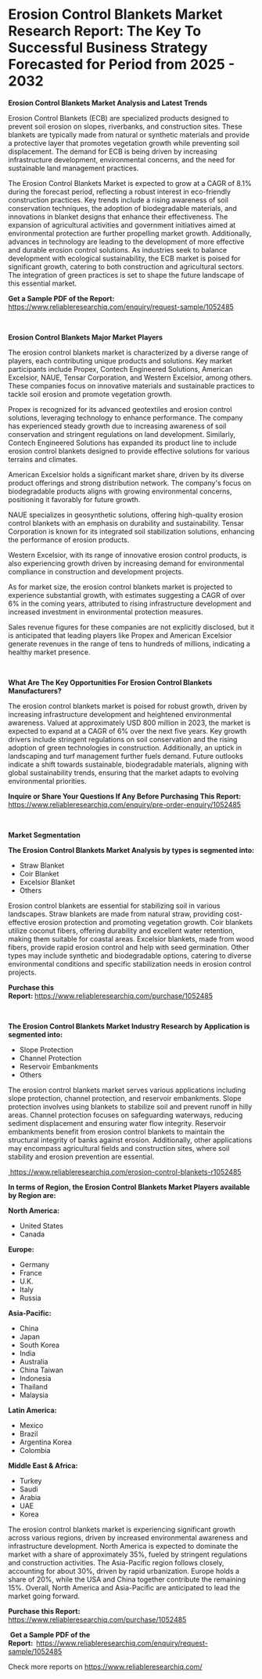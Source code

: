 <p><h1>Erosion Control Blankets Market Research Report: The Key To Successful Business Strategy Forecasted for Period from 2025 - 2032</h1></p><p><strong>Erosion Control Blankets Market Analysis and Latest Trends</strong></p>
<p><p>Erosion Control Blankets (ECB) are specialized products designed to prevent soil erosion on slopes, riverbanks, and construction sites. These blankets are typically made from natural or synthetic materials and provide a protective layer that promotes vegetation growth while preventing soil displacement. The demand for ECB is being driven by increasing infrastructure development, environmental concerns, and the need for sustainable land management practices.</p><p>The Erosion Control Blankets Market is expected to grow at a CAGR of 8.1% during the forecast period, reflecting a robust interest in eco-friendly construction practices. Key trends include a rising awareness of soil conservation techniques, the adoption of biodegradable materials, and innovations in blanket designs that enhance their effectiveness. The expansion of agricultural activities and government initiatives aimed at environmental protection are further propelling market growth. Additionally, advances in technology are leading to the development of more effective and durable erosion control solutions. As industries seek to balance development with ecological sustainability, the ECB market is poised for significant growth, catering to both construction and agricultural sectors. The integration of green practices is set to shape the future landscape of this essential market.</p></p>
<p><strong>Get a Sample PDF of the Report:&nbsp;</strong> <a href="https://www.reliableresearchiq.com/enquiry/request-sample/1052485?utm_campaign=2203&utm_medium=2&utm_source=Github&utm_content=ia&utm_term=30012025&utm_id=erosion-control-blankets">https://www.reliableresearchiq.com/enquiry/request-sample/1052485</a></p>
<p>&nbsp;</p>
<p><strong>Erosion Control Blankets Major Market Players</strong></p>
<p><p>The erosion control blankets market is characterized by a diverse range of players, each contributing unique products and solutions. Key market participants include Propex, Contech Engineered Solutions, American Excelsior, NAUE, Tensar Corporation, and Western Excelsior, among others. These companies focus on innovative materials and sustainable practices to tackle soil erosion and promote vegetation growth.</p><p>Propex is recognized for its advanced geotextiles and erosion control solutions, leveraging technology to enhance performance. The company has experienced steady growth due to increasing awareness of soil conservation and stringent regulations on land development. Similarly, Contech Engineered Solutions has expanded its product line to include erosion control blankets designed to provide effective solutions for various terrains and climates. </p><p>American Excelsior holds a significant market share, driven by its diverse product offerings and strong distribution network. The company's focus on biodegradable products aligns with growing environmental concerns, positioning it favorably for future growth. </p><p>NAUE specializes in geosynthetic solutions, offering high-quality erosion control blankets with an emphasis on durability and sustainability. Tensar Corporation is known for its integrated soil stabilization solutions, enhancing the performance of erosion products.</p><p>Western Excelsior, with its range of innovative erosion control products, is also experiencing growth driven by increasing demand for environmental compliance in construction and development projects.</p><p>As for market size, the erosion control blankets market is projected to experience substantial growth, with estimates suggesting a CAGR of over 6% in the coming years, attributed to rising infrastructure development and increased investment in environmental protection measures.</p><p>Sales revenue figures for these companies are not explicitly disclosed, but it is anticipated that leading players like Propex and American Excelsior generate revenues in the range of tens to hundreds of millions, indicating a healthy market presence.</p></p>
<p>&nbsp;</p>
<p><strong>What Are The Key Opportunities For Erosion Control Blankets Manufacturers?</strong></p>
<p><p>The erosion control blankets market is poised for robust growth, driven by increasing infrastructure development and heightened environmental awareness. Valued at approximately USD 800 million in 2023, the market is expected to expand at a CAGR of 6% over the next five years. Key growth drivers include stringent regulations on soil conservation and the rising adoption of green technologies in construction. Additionally, an uptick in landscaping and turf management further fuels demand. Future outlooks indicate a shift towards sustainable, biodegradable materials, aligning with global sustainability trends, ensuring that the market adapts to evolving environmental priorities.</p></p>
<p><strong>Inquire or Share Your Questions If Any Before Purchasing This Report:</strong> <a href="https://www.reliableresearchiq.com/enquiry/pre-order-enquiry/1052485?utm_campaign=2203&utm_medium=2&utm_source=Github&utm_content=ia&utm_term=30012025&utm_id=erosion-control-blankets">https://www.reliableresearchiq.com/enquiry/pre-order-enquiry/1052485</a></p>
<p>&nbsp;</p>
<p><strong>Market Segmentation</strong></p>
<p><strong>The Erosion Control Blankets Market Analysis by types is segmented into:</strong></p>
<p><ul><li>Straw Blanket</li><li>Coir Blanket</li><li>Excelsior Blanket</li><li>Others</li></ul></p>
<p><p>Erosion control blankets are essential for stabilizing soil in various landscapes. Straw blankets are made from natural straw, providing cost-effective erosion protection and promoting vegetation growth. Coir blankets utilize coconut fibers, offering durability and excellent water retention, making them suitable for coastal areas. Excelsior blankets, made from wood fibers, provide rapid erosion control and help with seed germination. Other types may include synthetic and biodegradable options, catering to diverse environmental conditions and specific stabilization needs in erosion control projects.</p></p>
<p><strong>Purchase this Report:&nbsp;</strong><a href="https://www.reliableresearchiq.com/purchase/1052485?utm_campaign=2203&utm_medium=2&utm_source=Github&utm_content=ia&utm_term=30012025&utm_id=erosion-control-blankets">https://www.reliableresearchiq.com/purchase/1052485</a></p>
<p>&nbsp;</p>
<p><strong>The Erosion Control Blankets Market Industry Research by Application is segmented into:</strong></p>
<p><ul><li>Slope Protection</li><li>Channel Protection</li><li>Reservoir Embankments</li><li>Others</li></ul></p>
<p><p>The erosion control blankets market serves various applications including slope protection, channel protection, and reservoir embankments. Slope protection involves using blankets to stabilize soil and prevent runoff in hilly areas. Channel protection focuses on safeguarding waterways, reducing sediment displacement and ensuring water flow integrity. Reservoir embankments benefit from erosion control blankets to maintain the structural integrity of banks against erosion. Additionally, other applications may encompass agricultural fields and construction sites, where soil stability and erosion prevention are essential.</p></p>
<p><a href="https://www.reliableresearchiq.com/erosion-control-blankets-r1052485?utm_campaign=2203&utm_medium=2&utm_source=Github&utm_content=ia&utm_term=30012025&utm_id=erosion-control-blankets">&nbsp;https://www.reliableresearchiq.com/erosion-control-blankets-r1052485</a></p>
<p><strong>In terms of Region, the Erosion Control Blankets Market Players available by Region are:</strong></p>
<p>
    <p> <strong> North America: </strong>
        <ul>
            <li>United States</li>
            <li>Canada</li>
        </ul>
        </p> 
    <p> <strong> Europe: </strong>
        <ul>
            <li>Germany</li>
            <li>France</li>
            <li>U.K.</li>
            <li>Italy</li>
            <li>Russia</li>
        </ul>
        </p> 
    <p> <strong> Asia-Pacific: </strong>
        <ul>
            <li>China</li>
            <li>Japan</li>
            <li>South Korea</li>
            <li>India</li>
            <li>Australia</li>
            <li>China Taiwan</li>
            <li>Indonesia</li>
            <li>Thailand</li>
            <li>Malaysia</li>
        </ul>
        </p> 
    <p> <strong> Latin America: </strong>
        <ul>
            <li>Mexico</li>
            <li>Brazil</li>
            <li>Argentina Korea</li>
            <li>Colombia</li>
        </ul>
        </p> 
    <p> <strong> Middle East & Africa: </strong>
        <ul>
            <li>Turkey</li>
            <li>Saudi</li>
            <li>Arabia</li>
            <li>UAE</li>
            <li>Korea</li>
        </ul>
    </p>
    </p>
<p><p>The erosion control blankets market is experiencing significant growth across various regions, driven by increased environmental awareness and infrastructure development. North America is expected to dominate the market with a share of approximately 35%, fueled by stringent regulations and construction activities. The Asia-Pacific region follows closely, accounting for about 30%, driven by rapid urbanization. Europe holds a share of 20%, while the USA and China together contribute the remaining 15%. Overall, North America and Asia-Pacific are anticipated to lead the market going forward.</p></p>
<p><strong>Purchase this Report: </strong><a href="https://www.reliableresearchiq.com/purchase/1052485?utm_campaign=2203&utm_medium=2&utm_source=Github&utm_content=ia&utm_term=30012025&utm_id=erosion-control-blankets">https://www.reliableresearchiq.com/purchase/1052485</a></p>
<p>&nbsp;<strong>Get a Sample PDF of the Report:&nbsp;&nbsp;</strong><a href="https://www.reliableresearchiq.com/enquiry/request-sample/1052485?utm_campaign=2203&utm_medium=2&utm_source=Github&utm_content=ia&utm_term=30012025&utm_id=erosion-control-blankets">https://www.reliableresearchiq.com/enquiry/request-sample/1052485</a></p>
<p><strong></strong></p>
<p>Check more reports on <a href="https://www.reliableresearchiq.com/?utm_campaign=2203&utm_medium=2&utm_source=Github&utm_content=ia&utm_term=30012025&utm_id=erosion-control-blankets">https://www.reliableresearchiq.com/</a></p>